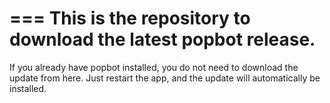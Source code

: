===
This is the repository to download the latest popbot release.
===


If you already have popbot installed, you do not need to download the update from here. Just restart the app, and the update will automatically be installed.
